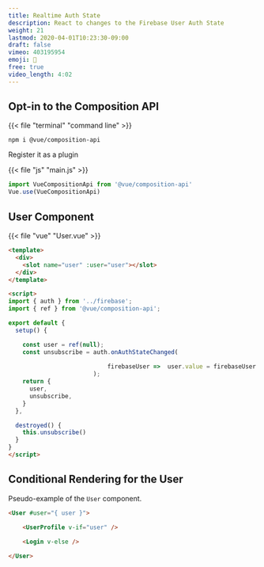 ```yaml
---
title: Realtime Auth State
description: React to changes to the Firebase User Auth State
weight: 21
lastmod: 2020-04-01T10:23:30-09:00
draft: false
vimeo: 403195954
emoji: 👥
free: true
video_length: 4:02
---
```


## Opt-in to the Composition API

{{< file "terminal" "command line" >}}
```text
npm i @vue/composition-api
```

Register it as a plugin

{{< file "js" "main.js" >}}
```javascript
import VueCompositionApi from '@vue/composition-api'
Vue.use(VueCompositionApi)
```

## User Component

{{< file "vue" "User.vue" >}}
```html
<template>
  <div>
    <slot name="user" :user="user"></slot>
  </div>
</template>

<script>
import { auth } from '../firebase';
import { ref } from '@vue/composition-api';

export default {
  setup() {

    const user = ref(null);
    const unsubscribe = auth.onAuthStateChanged(
        
                            firebaseUser =>  user.value = firebaseUser
                        );
    return {
      user,
      unsubscribe,
    }
  },

  destroyed() {
    this.unsubscribe()
  }
}
</script>
```

## Conditional Rendering for the User

Pseudo-example of the `User` component. 

```html
<User #user="{ user }">
    
    <UserProfile v-if="user" />

    <Login v-else />

</User>
```